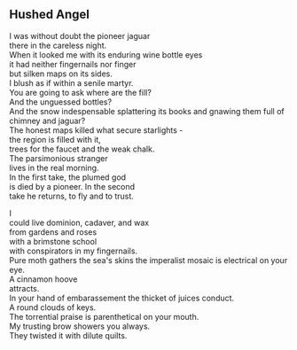 Hushed Angel
------------
I was without doubt the pioneer jaguar  
there in the careless night.  
When it looked me with its enduring wine bottle eyes  
it had neither fingernails nor finger  
but silken maps on its sides.  
I blush as if within a senile martyr.  
You are going to ask where are the fill?  
And the unguessed bottles?  
And the snow indespensable splattering its books and gnawing them full of  
chimney and jaguar?  
The honest maps killed what secure starlights -  
the region is filled with it,  
trees for the faucet and the weak chalk.  
The parsimonious stranger  
lives in the real morning.  
In the first take, the plumed god  
is died by a pioneer. In the second  
take he returns, to fly and to trust.  
  
I  
could live dominion, cadaver, and wax  
from gardens and roses  
with a brimstone school  
with conspirators in my fingernails.  
Pure moth gathers the sea's skins the imperalist mosaic is electrical on your eye.  
A cinnamon hoove  
attracts.  
In your hand of embarassement the thicket of juices conduct.  
A round clouds of keys.  
The torrential praise is parenthetical on your mouth.  
My trusting brow showers you always.  
They twisted it with dilute quilts.  
